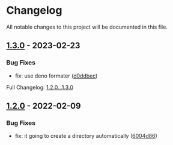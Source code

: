# Changelog

All notable changes to this project will be documented in this file.

## [1.3.0] - 2023-02-23

### Bug Fixes

- fix: use deno formater ([d0ddbec])

Full Changelog: [1.2.0...1.3.0]

## [1.2.0] - 2022-02-09

### Bug Fixes

- fix: it going to create a directory automatically ([6004d86])

[1.3.0]: https://github.com/gustavocadev/dbjson/compare/1.2.0...1.3.0
[d0ddbec]: https://github.com/gustavocadev/dbjson/commit/d0ddbec3fc43f65a20e316776352e4b67dc0d583
[1.2.0...1.3.0]: https://github.com/gustavocadev/dbjson/compare/1.2.0...1.3.0
[1.2.0]: https://github.com/gustavocadev/dbjson/compare/1cdf16a0f6a6c19b8adc40ce12052fde9777da29...1.2.0
[6004d86]: https://github.com/gustavocadev/dbjson/commit/6004d864a1c1f62eeb1ab03647af6c8126932bc5
